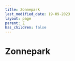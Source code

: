 ```yaml
---
title: Zonnepark
last_modified_date: 19-09-2023
layout: page
parent: Z
has_children: false
---
```


Zonnepark
=========

